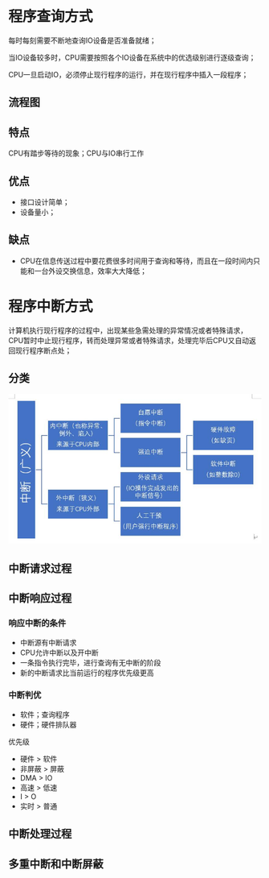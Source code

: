 # 程序查询方式
每时每刻需要不断地查询IO设备是否准备就绪；

当IO设备较多时，CPU需要按照各个IO设备在系统中的优选级别进行逐级查询；

CPU一旦启动IO，必须停止现行程序的运行，并在现行程序中插入一段程序；

## 流程图

## 特点
CPU有踏步等待的现象；CPU与IO串行工作

## 优点
* 接口设计简单；
* 设备量小；

## 缺点
* CPU在信息传送过程中要花费很多时间用于查询和等待，而且在一段时间内只能和一台外设交换信息，效率大大降低；

# 程序中断方式
计算机执行现行程序的过程中，出现某些急需处理的异常情况或者特殊请求，CPU暂时中止现行程序，转而处理异常或者特殊请求，处理完毕后CPU又自动返回现行程序断点处；

## 分类
![中断分类](https://raw.githubusercontent.com/Juston007/ComputerOrganization/main/Chapter5_IO/img/%E4%B8%AD%E6%96%AD%E5%88%86%E7%B1%BB.jpg)

## 中断请求过程



## 中断响应过程

### 响应中断的条件
* 中断源有中断请求
* CPU允许中断以及开中断
* 一条指令执行完毕，进行查询有无中断的阶段
* 新的中断请求比当前运行的程序优先级更高

### 中断判优
* 软件；查询程序
* 硬件；硬件排队器

优先级
* 硬件 > 软件
* 非屏蔽 > 屏蔽
* DMA > IO
* 高速 > 低速
* I > O
* 实时 > 普通

## 中断处理过程


## 多重中断和中断屏蔽

## 